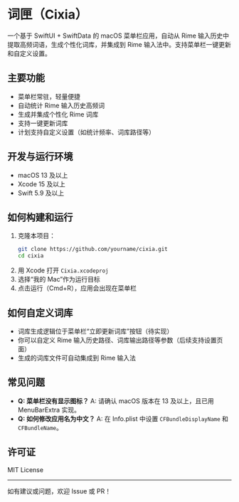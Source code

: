 # 词匣（Cixia）

一个基于 SwiftUI + SwiftData 的 macOS 菜单栏应用，自动从 Rime 输入历史中提取高频词语，生成个性化词库，并集成到 Rime 输入法中。支持菜单栏一键更新和自定义设置。

## 主要功能

- 菜单栏常驻，轻量便捷
- 自动统计 Rime 输入历史高频词
- 生成并集成个性化 Rime 词库
- 支持一键更新词库
- 计划支持自定义设置（如统计频率、词库路径等）

## 开发与运行环境

- macOS 13 及以上
- Xcode 15 及以上
- Swift 5.9 及以上

## 如何构建和运行

1. 克隆本项目：
   ```sh
   git clone https://github.com/yourname/cixia.git
   cd cixia
   ```
2. 用 Xcode 打开 `Cixia.xcodeproj`
3. 选择“我的 Mac”作为运行目标
4. 点击运行（Cmd+R），应用会出现在菜单栏

## 如何自定义词库

- 词库生成逻辑位于菜单栏“立即更新词库”按钮（待实现）
- 你可以自定义 Rime 输入历史路径、词库输出路径等参数（后续支持设置页面）
- 生成的词库文件可自动集成到 Rime 输入法

## 常见问题

- **Q: 菜单栏没有显示图标？**
  A: 请确认 macOS 版本在 13 及以上，且已用 MenuBarExtra 实现。
- **Q: 如何修改应用名为中文？**
  A: 在 Info.plist 中设置 `CFBundleDisplayName` 和 `CFBundleName`。

## 许可证

MIT License

---

如有建议或问题，欢迎 Issue 或 PR！
